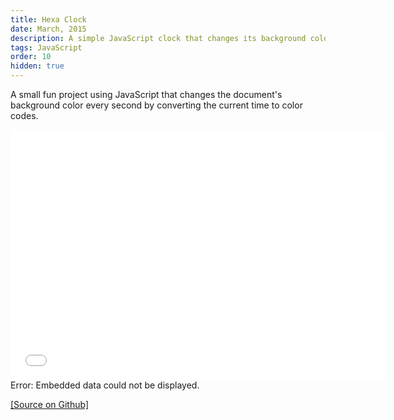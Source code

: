 ```yaml
---
title: Hexa Clock
date: March, 2015
description: A simple JavaScript clock that changes its background color with each passing second.
tags: JavaScript
order: 10
hidden: true
---
```


A small fun project using JavaScript that changes the document's background color every second by converting the current time to color codes.

<object data="../static/timecolor/timeColor.html" width="600" height="400"><embed src="../static/timecolor/timeColor.html" width="600" height="400">Error: Embedded data could not be displayed.</object>

[[Source on Github]](http://github.com/astronomersiva/timeColor/)
